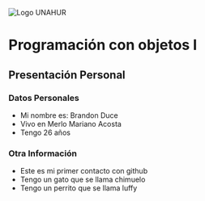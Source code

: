 ![Logo UNAHUR](./UNAHUR.png)

# Programación con objetos I
## Presentación Personal

### Datos Personales
- Mi nombre es: Brandon Duce
- Vivo en Merlo Mariano Acosta
- Tengo 26 años


### Otra Información
- Este es mi primer contacto con github
- Tengo un gato que se llama chimuelo
- Tengo un perrito que se llama luffy
